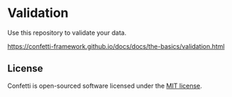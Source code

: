 # Validation
Use this repository to validate your data.

https://confetti-framework.github.io/docs/docs/the-basics/validation.html

## License

Confetti is open-sourced software licensed under the [MIT license](https://opensource.org/licenses/MIT).

